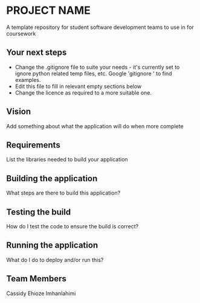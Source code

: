 # PROJECT NAME
A template repository for student software development teams to use in for coursework

## Your next steps
* Change the .gitignore file to suite your needs - it's currently set to ignore python related temp files, etc. Google 'gitignore <your language>' to find examples.
* Edit this file to fill in relevant empty sections below
* Change the licence as required to a more suitable one. 
  
## Vision
 Add something about what the application will do when more complete
  
## Requirements
  List the libraries needed to build your application
  
## Building the application
 What steps are there to build this application?

## Testing the build
How do I test the code to ensure the build is correct?
  
## Running the application
 What do I do to deploy and/or run this?
  
## Team Members
 Cassidy Ehioze Imhanlahimi

